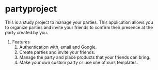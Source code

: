 # partyproject
This is a study project to manage your parties. This application allows you to organize parties and invite your friends to confirm their presence at the party created by you.


1. Features
   1. Authentication with, email and Google.
   2. Create parties and invite your friends.
   3. Manage the party and place products that your friends can bring.
   4. Make your own custom party or use one of ours templates.

